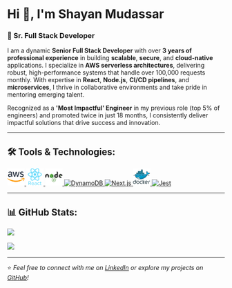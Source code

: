 # Hi 👋, I'm Shayan Mudassar

### 🚀 Sr. Full Stack Developer
I am a dynamic **Senior Full Stack Developer** with over **3 years of professional experience** in building **scalable**, **secure**, and **cloud-native** applications. I specialize in **AWS serverless architectures**, delivering robust, high-performance systems that handle over 100,000 requests monthly. With expertise in **React**, **Node.js**, **CI/CD pipelines**, and **microservices**, I thrive in collaborative environments and take pride in mentoring emerging talent.

Recognized as a **'Most Impactful' Engineer** in my previous role (top 5% of engineers) and promoted twice in just 18 months, I consistently deliver impactful solutions that drive success and innovation.

---

## 🛠️ Tools & Technologies:
<a href="https://aws.amazon.com" target="_blank">
  <img src="https://raw.githubusercontent.com/devicons/devicon/master/icons/amazonwebservices/amazonwebservices-original-wordmark.svg" alt="AWS" width="40" height="40"/>
</a>
<a href="https://reactjs.org" target="_blank">
  <img src="https://raw.githubusercontent.com/devicons/devicon/master/icons/react/react-original-wordmark.svg" alt="React" width="40" height="40"/>
</a>
<a href="https://nodejs.org" target="_blank">
  <img src="https://raw.githubusercontent.com/devicons/devicon/master/icons/nodejs/nodejs-original-wordmark.svg" alt="Node.js" width="40" height="40"/>
</a>
<a href="https://aws.amazon.com/dynamodb/" target="_blank">
  <img src="https://cdn.worldvectorlogo.com/logos/aws-dynamodb.svg" alt="DynamoDB" width="40" height="40"/>
</a>
<a href="https://nextjs.org" target="_blank">
  <img src="https://cdn.worldvectorlogo.com/logos/nextjs-2.svg" alt="Next.js" width="40" height="40"/>
</a>
<a href="https://www.docker.com" target="_blank">
  <img src="https://raw.githubusercontent.com/devicons/devicon/master/icons/docker/docker-original-wordmark.svg" alt="Docker" width="40" height="40"/>
</a>
<a href="https://jestjs.io" target="_blank">
  <img src="https://www.vectorlogo.zone/logos/jestjsio/jestjsio-icon.svg" alt="Jest" width="40" height="40"/>
</a>


---

## 📊 GitHub Stats:
![](https://raw.githubusercontent.com/shayan02/github-stats/master/generated/overview.svg#gh-dark-mode-only)

![](https://raw.githubusercontent.com/username/github-stats/master/generated/languages.svg#gh-dark-mode-only)


---

⭐️ *Feel free to connect with me on [LinkedIn](https://linkedin.com/in/shayan-mudassar) or explore my projects on [GitHub](https://github.com/shayan02)!*

